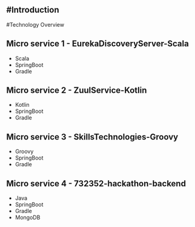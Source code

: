#Introduction
-

#Technology Overview

## Micro service 1 - EurekaDiscoveryServer-Scala

- Scala
- SpringBoot
- Gradle

## Micro service 2 - ZuulService-Kotlin

- Kotlin
- SpringBoot
- Gradle

## Micro service 3 - SkillsTechnologies-Groovy

- Groovy
- SpringBoot
- Gradle

## Micro service 4 - 732352-hackathon-backend

- Java
- SpringBoot
- Gradle
- MongoDB

